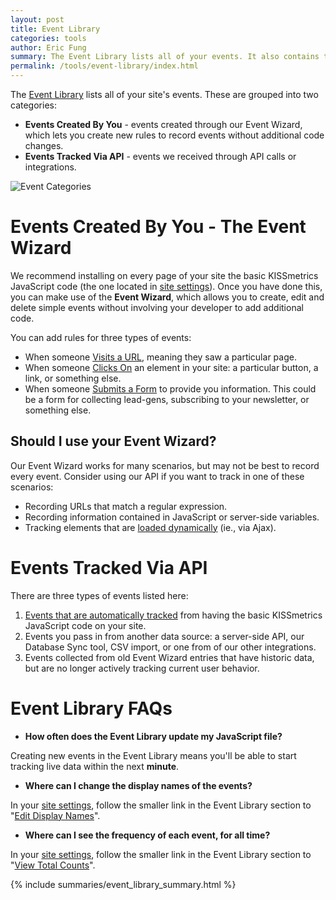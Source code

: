 ```yaml
---
layout: post
title: Event Library
categories: tools
author: Eric Fung
summary: The Event Library lists all of your events. It also contains the Event Wizard, which lets you create new rules to record events without additional code changes.
permalink: /tools/event-library/index.html
---
```

The [Event Library][event-library] lists all of your site's events. These are grouped into two categories:

* **Events Created By You** - events created through our Event Wizard, which lets you create new rules to record events without additional code changes.
* **Events Tracked Via API** - events we received through API calls or integrations.

![Event Categories][categories]

# Events Created By You - The Event Wizard

We recommend installing on every page of your site the basic KISSmetrics JavaScript code (the one located in [site settings][site-settings]). Once you have done this, you can make use of the **Event Wizard**, which allows you to create, edit and delete simple events without involving your developer to add additional code.

You can add rules for three types of events:

* When someone [Visits a URL][create-1], meaning they saw a particular page.
* When someone [Clicks On][create-2] an element in your site: a particular button, a link, or something else.
* When someone [Submits a Form][create-3] to provide you information. This could be a form for collecting lead-gens, subscribing to your newsletter, or something else.

## Should I use your Event Wizard?

Our Event Wizard works for many scenarios, but may not be best to record every event. Consider using our API if you want to track in one of these scenarios:

* Recording URLs that match a regular expression.
* Recording information contained in JavaScript or server-side variables.
* Tracking elements that are [loaded dynamically][dyn-elem] (ie., via Ajax).

# Events Tracked Via API

There are three types of events listed here:

1. [Events that are automatically tracked][auto-track] from having the basic KISSmetrics JavaScript code on your site.
2. Events you pass in from another data source: a server-side API, our Database Sync tool, CSV import, or one from of our other integrations.
3. Events collected from old Event Wizard entries that have historic data, but are no longer actively tracking current user behavior.

# Event Library FAQs 

* **How often does the Event Library update my JavaScript file?**

Creating new events in the Event Library means you'll be able to start tracking live data within the next **minute**.

* **Where can I change the display names of the events?**

In your [site settings][site-settings], follow the smaller link in the Event Library section to "[Edit Display Names][display]".

* **Where can I see the frequency of each event, for all time?**

In your [site settings][site-settings], follow the smaller link in the Event Library section to "[View Total Counts][count]".

{% include summaries/event_library_summary.html %}

[site-settings]: https://www.kissmetrics.com/settings
[event-library]: https://www.kissmetrics.com/wizard
[auto-track]: apis/javascript#events-automatically-tracked

[categories]: https://s3.amazonaws.com/kissmetrics-support-files/assets/tools/event-library/event-categories.png

[create-1]: /tutorial/event-library/events-url
[create-2]: /tutorial/event-library/events-clicks
[create-3]: /tutorial/event-library/events-form

[display]: https://www.kissmetrics.com/product.edit/#props
[count]: https://www.kissmetrics.com/product.event_prop_breakdown/
[dyn-elem]: /how-tos/dynamic-elements